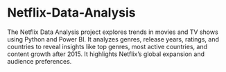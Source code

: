 # Netflix-Data-Analysis
The Netflix Data Analysis project explores trends in movies and TV shows using Python and Power BI. It analyzes genres, release years, ratings, and countries to reveal insights like top genres, most active countries, and content growth after 2015. It highlights Netflix’s global expansion and audience preferences.
